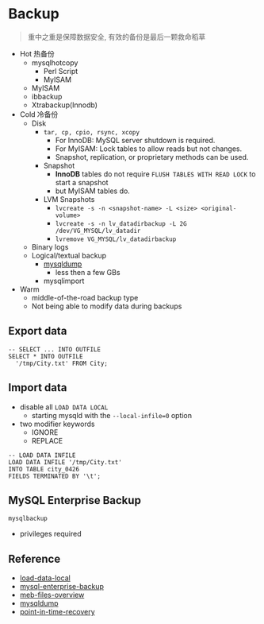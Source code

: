 # Backup

> 重中之重是保障数据安全, 有效的备份是最后一颗救命稻草

- Hot 热备份
  - mysqlhotcopy
    - Perl Script
    - MyISAM
  - MyISAM
  - ibbackup
  - Xtrabackup(Innodb)
- Cold 冷备份
  - Disk
    - ```tar, cp, cpio, rsync, xcopy```
      - For InnoDB: MySQL server shutdown is required.
      - For MyISAM: Lock tables to allow reads but not changes.
      - Snapshot, replication, or proprietary methods can be used.
    - Snapshot
      - **InnoDB** tables do not require ```FLUSH TABLES WITH READ LOCK``` to start a snapshot
      - but MyISAM tables do.
    - LVM Snapshots
      - ```lvcreate -s -n <snapshot-name> -L <size> <original-volume>```
      - ```lvcreate -s -n lv_datadirbackup -L 2G /dev/VG_MYSQL/lv_datadir```
      - ```lvremove VG_MYSQL/lv_datadirbackup```
  - Binary logs
  - Logical/textual backup
    - [mysqldump](../../scripts/sql_mgmt/sql_mysql_client.sql)
      - less then a few GBs
    - mysqlimport
- Warm
  - middle-of-the-road backup type
  - Not being able to modify data during backups


## Export data

```mysql
-- SELECT ... INTO OUTFILE 
SELECT * INTO OUTFILE
  '/tmp/City.txt' FROM City;
```

## Import data

- disable all ```LOAD DATA LOCAL```
  - starting mysqld with the ```--local-infile=0``` option
- two modifier keywords
  - IGNORE
  - REPLACE
  
```mysql
-- LOAD DATA INFILE
LOAD DATA INFILE '/tmp/City.txt'
INTO TABLE city_0426
FIELDS TERMINATED BY '\t';
```

## MySQL Enterprise Backup

```bash
mysqlbackup
```
- privileges required



## Reference

- [load-data-local](https://dev.mysql.com/doc/refman/5.6/en/load-data-local.html)
- [mysql-enterprise-backup](https://dev.mysql.com/doc/mysql-enterprise-backup/4.1/en/intro.html)
- [meb-files-overview](https://dev.mysql.com/doc/mysql-enterprise-backup/4.1/en/meb-files-overview.html)
- [mysqldump](https://dev.mysql.com/doc/refman/5.6/en/mysqldump.html)
- [point-in-time-recovery](https://dev.mysql.com/doc/refman/5.6/en/point-in-time-recovery.html)




